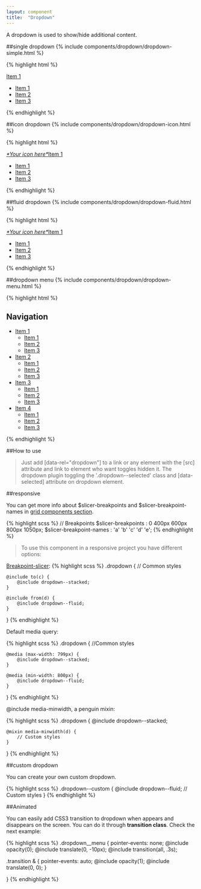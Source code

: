 ```yaml
---
layout: component
title:  "Dropdown"
---
```


A dropdown is used to show/hide additional content.

##single dropdown
{% include components/dropdown/dropdown-simple.html %}

{% highlight html %}
<div class="dropdown dropdown--modifier">
    <a href="#single_dropdown" class="dropdown__link" data-rel="dropdown">Item 1</a>
    <ul id="single_dropdown" class="dropdown__menu" role="menu" data-dropdown>
        <li class="dropdown__menu__item">
            <a href="#" class="dropdown__menu__link">Item 1</a>
        </li>
        <li class="dropdown__menu__item">
            <a href="#" class="dropdown__menu__link">Item 2</a>
        </li>
        <li class="dropdown__menu__item">
            <a href="#" class="dropdown__menu__link">Item 3</a>
        </li>
    </ul>
</div>
{% endhighlight %}


##icon dropdown
{% include components/dropdown/dropdown-icon.html %}

{% highlight html %}
<div class="penguin-example">
    <div class="dropdown">
        <a href="#icon_dropdown" class="dropdown__link" data-rel="dropdown">
            <span class="icon-text">
                <i class="icon" aria-hidden="true">*Your icon here*</i>Item 1
            </span>
        </a>
        <ul id="icon_dropdown" class="dropdown__menu" role="menu" data-dropdown>
            <li class="dropdown__menu__item">
                <a href="#" class="dropdown__menu__link">Item 1</a>
            </li>
            <li class="dropdown__menu__item">
                <a href="#" class="dropdown__menu__link">Item 2</a>
            </li>
            <li class="dropdown__menu__item">
                <a href="#" class="dropdown__menu__link">Item 3</a>
            </li>
        </ul>
    </div>
</div>
{% endhighlight %}


##fluid dropdown
{% include components/dropdown/dropdown-fluid.html %}

{% highlight html %}
<div class="penguin-example">
    <div class="dropdown  dropdown--fluid">
        <a href="#menu211" class="dropdown__link" data-rel="dropdown">
            <span class="icon-text">
                <i class="icon" aria-hidden="true">*Your icon here*</i>Item 1
            </span>
        </a>
        <ul id="menu211" class="dropdown__menu" role="menu" data-dropdown>
            <li class="dropdown__menu__item">
                <a href="#" class="dropdown__menu__link">Item 1</a>
            </li>
            <li class="dropdown__menu__item">
                <a href="#" class="dropdown__menu__link">Item 2</a>
            </li>
            <li class="dropdown__menu__item">
                <a href="#" class="dropdown__menu__link">Item 3</a>
            </li>
        </ul>
    </div>
</div>
{% endhighlight %}


##dropdown menu
{% include components/dropdown/dropdown-menu.html %}

{% highlight html %}
<nav class="nav nav--inline" role="navigation">
    <h1 class="invisible">Navigation</h1>
    <ul class="nav__menu">
        <li class="nav__menu__item dropdown">
            <a href="#menu1" class="nav__menu__link" data-rel="dropdown">Item 1</a>
            <ul id="menu1" class="nav__submenu" role="menu" data-dropdown>
                <li class="nav__submenu__item">
                    <a href="#" class="nav__submenu__link">Item 1</a>
                </li>
                <li class="nav__submenu__item">
                    <a href="#" class="nav__submenu__link">Item 2</a>
                </li>
                <li class="nav__submenu__item">
                    <a href="#" class="nav__submenu__link">Item 3</a>
                </li>
            </ul>
        </li>
        <li class="nav__menu__item dropdown">
            <a href="#menu2" class="nav__menu__link" data-rel="dropdown">Item 2</a>
            <ul id="menu2" class="nav__submenu" role="menu" data-dropdown>
                <li class="nav__submenu__item">
                    <a href="#" class="nav__submenu__link">Item 1</a>
                </li>
                <li class="nav__submenu__item">
                    <a href="#" class="nav__submenu__link">Item 2</a>
                </li>
                <li class="nav__submenu__item">
                    <a href="#" class="nav__submenu__link">Item 3</a>
                </li>
            </ul>
        </li>
        <li class="nav__menu__item dropdown">
            <a href="#menu3" class="nav__menu__link" data-rel="dropdown">Item 3</a>
            <ul id="menu3" class="nav__submenu" role="menu" data-dropdown>
                <li class="nav__submenu__item">
                    <a href="#" class="nav__submenu__link">Item 1</a>
                </li>
                <li class="nav__submenu__item">
                    <a href="#" class="nav__submenu__link">Item 2</a>
                </li>
                <li class="nav__submenu__item">
                    <a href="#" class="nav__submenu__link">Item 3</a>
                </li>
            </ul>
        </li>
        <li class="nav__menu__item dropdown">
            <a href="#menu4" class="nav__menu__link" data-rel="dropdown">Item 4</a>
            <ul id="menu4" class="nav__submenu" role="menu" data-dropdown>
                <li class="nav__submenu__item">
                    <a href="#" class="nav__submenu__link">Item 1</a>
                </li>
                <li class="nav__submenu__item">
                    <a href="#" class="nav__submenu__link">Item 2</a>
                </li>
                <li class="nav__submenu__item">
                    <a href="#" class="nav__submenu__link">Item 3</a>
                </li>
            </ul>
        </li>
    </ul>
</nav>

{% endhighlight %}

##How to use

> Just add [data-rel="dropdown"] to a link or any element with the [src] attribute and link to element who want toggles hidden it.
The dropdown plugin toggling the '.dropdown--selected' class and [data-selected] attribute on dropdown element.


##responsive

You can get more info about $slicer-breakpoints and $slicer-breakpoint-names in [grid components section](../grid/).

{% highlight scss %}
// Breakpoints
$slicer-breakpoints       : 0   400px   600px   800px   1050px;
$slicer-breakpoint-names  :  'a'     'b'     'c'     'd'      'e';
{% endhighlight %}



> To use this component in a responsive project you have different options:

[Breakpoint-slicer](https://github.com/lolmaus/breakpoint-slicer):
{% highlight scss %}
.dropdown {
    // Common styles

    @include to(c) {
        @include dropdown--stacked;
    }

    @include from(d) {
        @include dropdown--fluid;
    }

}
{% endhighlight %}


Default media query:

{% highlight scss %}
.dropdown {
    //Common styles

    @media (max-width: 799px) {
        @include dropdown--stacked;
    }

    @media (min-width: 800px) {
        @include dropdown--fluid;
    }

}
{% endhighlight %}

@include media-minwidth, a penguin mixin:

{% highlight scss %}
.dropdown {
    @include dropdown--stacked;

    @mixin media-minwidth(d) {
        // Custom styles
    }
}
{% endhighlight %}

##custom dropdown

You can create your own custom dropdown.

{% highlight scss %}
.dropdown--custom {
    @include dropdown--fluid;
    // Custom styles
}
{% endhighlight %}


##Animated

You can easily add CSS3 transition to dropdown when appears and disappears on the screen. You can do it through **transition class**. Check the next example:

{% highlight scss %}
.dropdown__menu {
  pointer-events: none;
  @include opacity(0);
  @include translate(0, -10px);
  @include transition(all, .3s);

  .transition & {
    pointer-events: auto;
    @include opacity(1);
    @include translate(0, 0);
  }

}
{% endhighlight %}